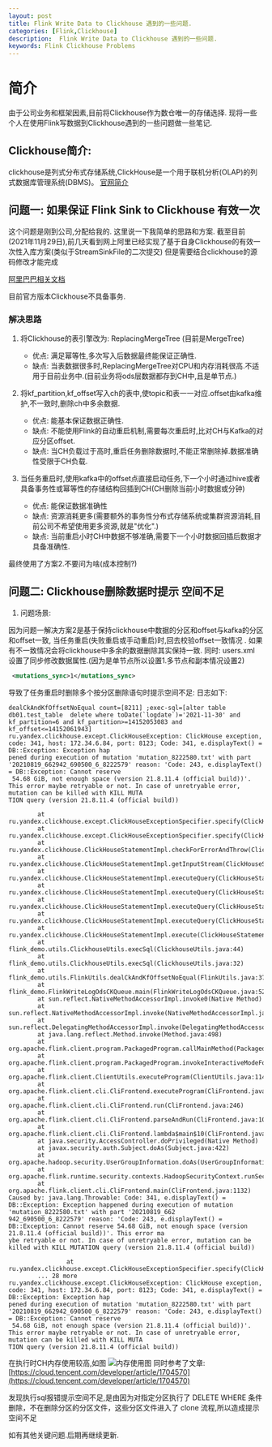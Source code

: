 ```yaml
---
layout: post
title: Flink Write Data to Clickhouse 遇到的一些问题.
categories: [Flink,Clickhouse]
description:  Flink Write Data to Clickhouse 遇到的一些问题.
keywords: Flink Clickhouse Problems
---
```


# 简介
由于公司业务和框架因素,目前将Clickhouse作为数仓唯一的存储选择.
现将一些个人在使用Flink写数据到Clickhouse遇到的一些问题做一些笔记.

## Clickhouse简介:
clickhouse是列式分布式存储系统,ClickHouse是一个用于联机分析(OLAP)的列式数据库管理系统(DBMS)。
[官网简介](https://clickhouse.com/docs/zh/)

## 问题一: 如果保证 Flink Sink to Clickhouse 有效一次
这个问题是刚到公司,分配给我的. 这里说一下我简单的思路和方案.
截至目前(2021年11月29日),前几天看到网上阿里已经实现了基于自身Clickhouse的有效一次性入库方案(类似于StreamSinkFile的二次提交)
但是需要结合clickhouse的源码修改才能完成

[阿里巴巴相关文档](https://mp.weixin.qq.com/s/8H2bxYUBmPzHl3Ae6WVWJg)

目前官方版本Clickhouse不具备事务.

### 解决思路
1. 将Clickhouse的表引擎改为:  ReplacingMergeTree (目前是MergeTree)
    - 优点: 满足幂等性,多次写入后数据最终能保证正确性.
    - 缺点: 当表数据很多时,ReplacingMergeTree对CPU和内存消耗很高.不适用于目前业务中.(目前业务将ods层数据都存到CH中,且是单节点.)

2. 将kf_partition,kf_offset写入ch的表中,使topic和表一一对应.offset由kafka维护,不一致时,删除ch中多余数据.
    - 优点: 能基本保证数据正确性.
    - 缺点: 不能使用Flink的自动重启机制,需要每次重启时,比对CH与Kafka的对应分区offset.
    - 缺点: 当CH负载过于高时,重启任务删除数据时,不能正常删除掉.数据准确性受限于CH负载.
3. 当任务重启时,使用kafka中的offset点直接启动任务,下一个小时通过hive或者具备事务性或幂等性的存储结构回插到CH(CH删除当前小时数据或分钟) 
    - 优点: 能保证数据准确性
    - 缺点: 资源消耗更多(需要额外的事务性分布式存储系统或集群资源消耗,目前公司不希望使用更多资源,就是"优化".)
    - 缺点: 当前重启小时CH中数据不够准确,需要下一个小时数据回插后数据才具备准确性.

最终使用了方案2.不要问为啥(成本控制?)

## 问题二: Clickhouse删除数据时提示 空间不足
1. 问题场景:

因为问题一解决方案2是基于保持clickhouse中数据的分区和offset与kafka的分区和offset一致,
当任务重启(失败重启或手动重启)时,回去校验offset一致情况 .
如果有不一致情况会将clickhouse中多余的数据删除其实保持一致.
同时:
users.xml 设置了同步修改数据属性.(因为是单节点所以设置1.多节点和副本情况设置2)
``` xml
 <mutations_sync>1</mutations_sync> 
``` 
导致了任务重启时删除多个按分区删除语句时提示空间不足:
日志如下:
``` log
dealCkAndKfOffsetNoEqual count=[8211] ;exec-sql=[alter table  db01.test_table  delete where toDate(`logdate`)='2021-11-30' and kf_partition=6 and kf_partition>=14152053083 and kf_offset<=14152061943]
ru.yandex.clickhouse.except.ClickHouseException: ClickHouse exception, code: 341, host: 172.34.6.84, port: 8123; Code: 341, e.displayText() = DB::Exception: Exception hap
pened during execution of mutation 'mutation_8222580.txt' with part '20210819_662942_690500_6_8222579' reason: 'Code: 243, e.displayText() = DB::Exception: Cannot reserve
 54.68 GiB, not enough space (version 21.8.11.4 (official build))'. This error maybe retryable or not. In case of unretryable error, mutation can be killed with KILL MUTA
TION query (version 21.8.11.4 (official build))

        at ru.yandex.clickhouse.except.ClickHouseExceptionSpecifier.specify(ClickHouseExceptionSpecifier.java:58)
        at ru.yandex.clickhouse.except.ClickHouseExceptionSpecifier.specify(ClickHouseExceptionSpecifier.java:28)
        at ru.yandex.clickhouse.ClickHouseStatementImpl.checkForErrorAndThrow(ClickHouseStatementImpl.java:876)
        at ru.yandex.clickhouse.ClickHouseStatementImpl.getInputStream(ClickHouseStatementImpl.java:616)
        at ru.yandex.clickhouse.ClickHouseStatementImpl.executeQuery(ClickHouseStatementImpl.java:117)
        at ru.yandex.clickhouse.ClickHouseStatementImpl.executeQuery(ClickHouseStatementImpl.java:100)
        at ru.yandex.clickhouse.ClickHouseStatementImpl.executeQuery(ClickHouseStatementImpl.java:95)
        at ru.yandex.clickhouse.ClickHouseStatementImpl.executeQuery(ClickHouseStatementImpl.java:90)
        at ru.yandex.clickhouse.ClickHouseStatementImpl.execute(ClickHouseStatementImpl.java:226)
        at flink_demo.utils.ClickhouseUtils.execSql(ClickhouseUtils.java:44)
        at flink_demo.utils.ClickhouseUtils.execSql(ClickhouseUtils.java:32)
        at flink_demo.utils.FlinkUtils.dealCkAndKfOffsetNoEqual(FlinkUtils.java:373)
        at flink_demo.FlinkWriteLogOdsCKQueue.main(FlinkWriteLogOdsCKQueue.java:52)
        at sun.reflect.NativeMethodAccessorImpl.invoke0(Native Method)
        at sun.reflect.NativeMethodAccessorImpl.invoke(NativeMethodAccessorImpl.java:62)
        at sun.reflect.DelegatingMethodAccessorImpl.invoke(DelegatingMethodAccessorImpl.java:43)
        at java.lang.reflect.Method.invoke(Method.java:498)
        at org.apache.flink.client.program.PackagedProgram.callMainMethod(PackagedProgram.java:355)
        at org.apache.flink.client.program.PackagedProgram.invokeInteractiveModeForExecution(PackagedProgram.java:222)
        at org.apache.flink.client.ClientUtils.executeProgram(ClientUtils.java:114)
        at org.apache.flink.client.cli.CliFrontend.executeProgram(CliFrontend.java:812)
        at org.apache.flink.client.cli.CliFrontend.run(CliFrontend.java:246)
        at org.apache.flink.client.cli.CliFrontend.parseAndRun(CliFrontend.java:1054)
        at org.apache.flink.client.cli.CliFrontend.lambda$main$10(CliFrontend.java:1132)
        at java.security.AccessController.doPrivileged(Native Method)
        at javax.security.auth.Subject.doAs(Subject.java:422)
        at org.apache.hadoop.security.UserGroupInformation.doAs(UserGroupInformation.java:1730)
        at org.apache.flink.runtime.security.contexts.HadoopSecurityContext.runSecured(HadoopSecurityContext.java:41)
        at org.apache.flink.client.cli.CliFrontend.main(CliFrontend.java:1132)
Caused by: java.lang.Throwable: Code: 341, e.displayText() = DB::Exception: Exception happened during execution of mutation 'mutation_8222580.txt' with part '20210819_662
942_690500_6_8222579' reason: 'Code: 243, e.displayText() = DB::Exception: Cannot reserve 54.68 GiB, not enough space (version 21.8.11.4 (official build))'. This error ma
ybe retryable or not. In case of unretryable error, mutation can be killed with KILL MUTATION query (version 21.8.11.4 (official build))

                at ru.yandex.clickhouse.except.ClickHouseExceptionSpecifier.specify(ClickHouseExceptionSpecifier.java:53)
        ... 28 more
ru.yandex.clickhouse.except.ClickHouseException: ClickHouse exception, code: 341, host: 172.34.6.84, port: 8123; Code: 341, e.displayText() = DB::Exception: Exception hap
pened during execution of mutation 'mutation_8222580.txt' with part '20210819_662942_690500_6_8222579' reason: 'Code: 243, e.displayText() = DB::Exception: Cannot reserve
 54.68 GiB, not enough space (version 21.8.11.4 (official build))'. This error maybe retryable or not. In case of unretryable error, mutation can be killed with KILL MUTA
TION query (version 21.8.11.4 (official build))
```

在执行时CH内存使用较高,如图
![内存使用图](https://i.loli.net/2021/11/30/mnYWsLOuB35Adrj.png)
同时参考了文章: [https://cloud.tencent.com/developer/article/1704570](https://cloud.tencent.com/developer/article/1704570) 

发现执行sql报错提示空间不足,是由因为对指定分区执行了 DELETE WHERE 条件删除，不在删除分区的分区文件，这些分区文件进入了 clone 流程,所以造成提示空间不足

如有其他关键问题.后期再继续更新.